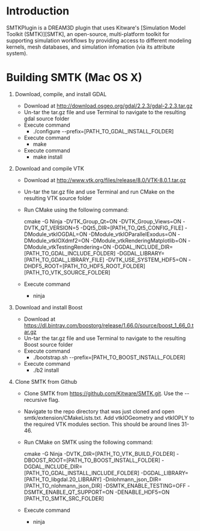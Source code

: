 Introduction
============
SMTKPlugin is a DREAM3D plugin that uses Kitware's [Simulation Model Toolkit (SMTK)][SMTK], an open-source, multi-platform toolkit for supporting simulation workflows by providing access to different modeling kernels, mesh databases, and simulation infomation (via its attribute system).

Building SMTK (Mac OS X)
============
1.  Download, compile, and install GDAL
	- Download at http://download.osgeo.org/gdal/2.2.3/gdal-2.2.3.tar.gz
	- Un-tar the tar.gz file and use Terminal to navigate to the resulting gdal source folder
	- Execute command
		- ./configure --prefix=[PATH_TO_GDAL_INSTALL_FOLDER]
	- Execute command
		- make
	- Execute command
		- make install

2.  Download and compile VTK
	- Download at http://www.vtk.org/files/release/8.0/VTK-8.0.1.tar.gz
	- Un-tar the tar.gz file and use Terminal and run CMake on the resulting VTK source folder
	- Run CMake using the following command:

		cmake -G Ninja -DVTK_Group_Qt=ON -DVTK_Group_Views=ON -DVTK_QT_VERSION=5 -DQt5_DIR=[PATH_TO_Qt5_CONFIG_FILE] -DModule_vtkIOGDAL=ON -DModule_vtkIOParallelExodus=ON -DModule_vtkIOXdmf2=ON -DModule_vtkRenderingMatplotlib=ON -DModule_vtkTestingRendering=ON -DGDAL_INCLUDE_DIR=[PATH_TO_GDAL_INCLUDE_FOLDER] -DGDAL_LIBRARY=[PATH_TO_GDAL_LIBRARY_FILE] -DVTK_USE_SYSTEM_HDF5=ON -DHDF5_ROOT=[PATH_TO_HDF5_ROOT_FOLDER] [PATH_TO_VTK_SOURCE_FOLDER]

	- Execute command
		- ninja


3.  Download and install Boost
	- Download at https://dl.bintray.com/boostorg/release/1.66.0/source/boost_1_66_0.tar.gz
	- Un-tar the tar.gz file and use Terminal to navigate to the resulting Boost source folder
	- Execute command
		- ./bootstrap.sh --prefix=[PATH_TO_BOOST_INSTALL_FOLDER]
	- Execute command
		- ./b2 install

4. Clone SMTK from Github
	- Clone SMTK from https://github.com/Kitware/SMTK.git.  Use the --recursive flag.
	- Navigate to the repo directory that was just cloned and open smtk/extension/CMakeLists.txt.  Add vtkIOGeometry and vtkIOPLY to the required VTK modules section.  This should be around lines 31-46.

	- Run CMake on SMTK using the following command:

		cmake -G Ninja -DVTK_DIR=[PATH_TO_VTK_BUILD_FOLDER] -DBOOST_ROOT=[PATH_TO_BOOST_INSTALL_FOLDER] -DGDAL_INCLUDE_DIR=[PATH_TO_GDAL_INSTALL_INCLUDE_FOLDER] -DGDAL_LIBRARY=[PATH_TO_libgdal.20_LIBRARY] -Dnlohmann_json_DIR=[PATH_TO_nlohmann_json_DIR] -DSMTK_ENABLE_TESTING=OFF -DSMTK_ENABLE_QT_SUPPORT=ON -DENABLE_HDF5=ON [PATH_TO_SMTK_SRC_FOLDER]

	- Execute command
		- ninja